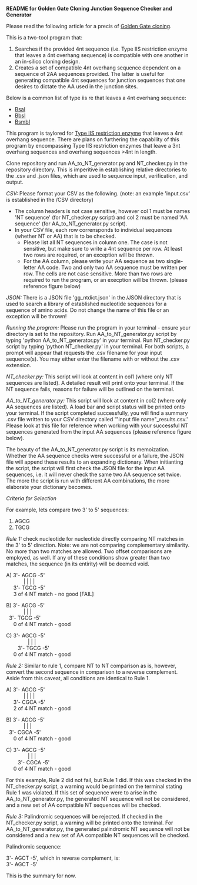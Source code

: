 **README for Golden Gate Cloning Junction Sequence Checker and Generator**

Please read the following article for a precis of [Golden Gate cloning](https://en.wikipedia.org/wiki/Golden_Gate_Cloning).

This is a two-tool program that:
1) Searches if the provided 4nt sequence (i.e. Type IIS restriction enzyme that leaves a 4nt overhang sequence) is compatible with one another in an in-silico cloning design.
2) Creates a set of compatible 4nt overhang sequence dependent on a sequence of 2AA sequences provided. The latter is useful for generating compatible 4nt sequences for junction sequences that one desires to dictate the AA used in the junction sites.

Below is a common list of type iis re that leaves a 4nt overhang sequence:
- [BsaI](https://www.neb.com/products/r0535-bsai#Product%20Information)
- [BbsI](https://www.neb.com/products/r0539-bbsi#Product%20Information)
- [BsmbI](https://www.neb.com/products/r0580-bsmbi#Product%20Information)

This program is taylored for [Type IIS restriction enzyme](https://www.thermofisher.com/us/en/home/life-science/cloning/restriction-enzyme-digestion-and-ligation/restriction-enzyme-cloning/anza-restriction-enzyme-system/type-iis-restriction-enzymes.html) that leaves a 4nt overhang sequence. There are plans on furthering the capability of this program by encompassing Type IIS restriction enzymes that leave a 3nt overhang sequences and overhang sequences >4nt in length.

Clone repository and run AA_to_NT_generator.py and NT_checker.py in the repository directory. This is imperitive in establishing relative directories to the .csv and .json files, which are used to sequence input, verification, and output. <br>

*CSV:* Please format your CSV as the following. (note: an example 'input.csv' is established in the /CSV directory)
- The column headers is not case sensitive, however col 1 must be names 'NT sequence' (for NT_checker.py script) and col 2 must be named 'AA sequence' (for AA_to_NT_generator.py script). 
- In your CSV file, each row corrensponds to individual sequences (whether NT or AA) that is to be checked. 
    - Please list all NT sequences in column one. The case is not sensitive, but make sure to write a 4nt sequence per row. At least two rows are required, or an exception will be thrown.
    - For the AA column, please write your AA sequence as two single-letter AA code. Two and only two AA sequence must be written per row. The cells are not case sensitive. More than two rows are required to run the program, or an execption will be thrown. (please reference figure below)

*JSON:* There is a JSON file 'gg_ntdict.json' in the /JSON directory that is used to search a library of established nucleotide sequences for a sequence of amino acids. Do not change the name of this file or an exception will be thrown! <br>

*Running the program:* Please run the program in your terminal - ensure your directory is set to the repository. Run AA_to_NT_generator.py script by typing 'python AA_to_NT_generator.py' in your terminal. Run NT_checker.py script by typing 'python NT_checker.py' in your terminal. For both scripts, a prompt will appear that requests the .csv filename for your input sequence(s). You may either enter the filename with or without the .csv extension. <br>

*NT_checker.py:* This script will look at content in col1 (where only NT sequences are listed). A detailed result will print onto your terminal. If the NT sequence fails, reasons for failure will be outlined on the terminal. <br>

*AA_to_NT_generator.py:* This script will look at content in col2 (where only AA sequences are listed). A load bar and script status will be printed onto your terminal. If the script completed successfully, you will find a summary .csv file written to your CSV directory called '"input file name"_results.csv.' Please look at this file for reference when working with your successful NT sequences generated from the input AA sequences (please reference figure below).<br>

The beauty of the AA_to_NT_generator.py script is its memoization. Whether the AA sequence checks were successful or a failure, the JSON file will append these results to an expanding dictionary. When initianting the script, the script will first check the JSON file for the input AA sequences, i.e. it will never check the same two AA sequence set twice. The more the script is run with different AA combinations, the more elaborate your dictionary becomes.<br>

*Criteria for Selection* 

For example, lets compare two 3' to 5' sequences:
1) AGCG
2) TGCG


*Rule 1:* check nucleotide for nucleotide directly comparing NT matches in the 3' to 5' direction. Note: we are not comparing complementary similarity. No more than two matches are allowed. Two offset comparisons are employed, as well. If any of these conditions show greater than two matches, the sequence (in its entirity) will be deemed void.

A) 3'- AGCG -5'<br>
&nbsp;&nbsp;&nbsp;&nbsp;&nbsp;&nbsp;&nbsp;&nbsp;&nbsp;&nbsp;&nbsp; |  |  |  |<br>
    &nbsp;&nbsp;&nbsp;&nbsp; 3'- TGCG -5'<br>
     &nbsp;&nbsp;&nbsp;&nbsp;&nbsp;3 of 4 NT match - no good [FAIL]<br>

B) 3'- AGCG -5'<br>
  &nbsp;&nbsp;&nbsp;&nbsp;&nbsp;&nbsp;&nbsp;&nbsp;&nbsp;&nbsp;&nbsp;           |  |  |<br>
      &nbsp;&nbsp;3'-    TGCG -5'<br>
     &nbsp;&nbsp;&nbsp;&nbsp;&nbsp;0 of 4 NT match - good<br>

C) 3'-    AGCG -5'<br>
   &nbsp;&nbsp;&nbsp;&nbsp;&nbsp;&nbsp;&nbsp;&nbsp;&nbsp;&nbsp;&nbsp;&nbsp;&nbsp;&nbsp;          |  |  |<br>
      &nbsp;&nbsp;&nbsp;&nbsp;&nbsp;&nbsp;&nbsp;&nbsp;3'- TGCG    -5'<br>
     &nbsp;&nbsp;&nbsp;&nbsp;&nbsp;0 of 4 NT match - good<br>


*Rule 2:* Similar to rule 1, compare NT to NT comparison as is, however, convert the second sequence in comparison to a reverse complement. Aside from this caveat, all conditions are identical to Rule 1.

A) 3'- AGCG -5'<br>
       &nbsp;&nbsp;&nbsp;&nbsp;&nbsp;&nbsp;&nbsp;&nbsp;&nbsp;&nbsp;&nbsp;   |  |  |  |<br>
     &nbsp;&nbsp;&nbsp;&nbsp;&nbsp;3'- CGCA -5'<br>
     &nbsp;&nbsp;&nbsp;&nbsp;&nbsp;2 of 4 NT match - good<br>

B) 3'- AGCG -5'<br>
        &nbsp;&nbsp;&nbsp;&nbsp;&nbsp;&nbsp;&nbsp;&nbsp;&nbsp;&nbsp;&nbsp;      |  |  |<br>
      &nbsp;&nbsp;3'-    CGCA -5'<br>
     &nbsp;&nbsp;&nbsp;&nbsp;&nbsp;0 of 4 NT match - good<br>

C) 3'-    AGCG -5'<br>
         &nbsp;&nbsp;&nbsp;&nbsp;&nbsp;&nbsp;&nbsp;&nbsp;&nbsp;&nbsp;&nbsp;&nbsp;&nbsp;&nbsp;     |  |  |<br>
      &nbsp;&nbsp;&nbsp;&nbsp;&nbsp;&nbsp;&nbsp;&nbsp;3'- CGCA    -5'<br>
       &nbsp;&nbsp;&nbsp;&nbsp;&nbsp;0 of 4 NT match - good<br>

For this example, Rule 2 did not fail, but Rule 1 did. If this was checked in the NT_checker.py script, a warning would be printed on the terminal stating Rule 1 was violated. 
If this set of sequence were to arise in the AA_to_NT_generator.py, the generated NT sequence will not be considered, and a new set of AA compatible NT sequences will be checked.

*Rule 3:* Palindromic sequences will be rejected. If checked in the NT_checker.py script, a warning will be printed onto the terminal. For AA_to_NT_generator.py, the generated palindromic NT sequence will not be considered and a new set of AA compatible NT sequences will be checked.

Palindromic sequence:

3'- AGCT -5', which in reverse complement, is: <br>
3'- AGCT -5'

This is the summary for now.
